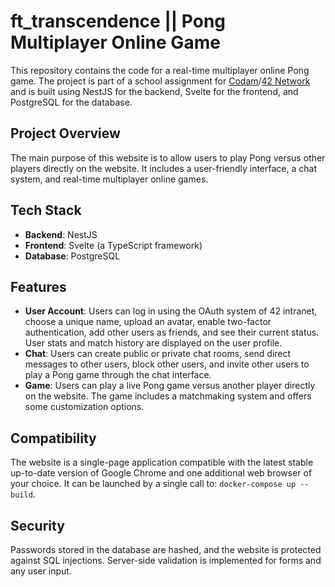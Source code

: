 # ft_transcendence || Pong Multiplayer Online Game

This repository contains the code for a real-time multiplayer online Pong game. The project is part of a school assignment for [Codam](https://www.codam.nl/en/)/[42 Network](https://www.42network.org/) and is built using NestJS for the backend, Svelte for the frontend, and PostgreSQL for the database.

## Project Overview

The main purpose of this website is to allow users to play Pong versus other players directly on the website. It includes a user-friendly interface, a chat system, and real-time multiplayer online games.

## Tech Stack

- **Backend**: NestJS
- **Frontend**: Svelte (a TypeScript framework)
- **Database**: PostgreSQL

## Features

- **User Account**: Users can log in using the OAuth system of 42 intranet, choose a unique name, upload an avatar, enable two-factor authentication, add other users as friends, and see their current status. User stats and match history are displayed on the user profile.
- **Chat**: Users can create public or private chat rooms, send direct messages to other users, block other users, and invite other users to play a Pong game through the chat interface.
- **Game**: Users can play a live Pong game versus another player directly on the website. The game includes a matchmaking system and offers some customization options.

## Compatibility

The website is a single-page application compatible with the latest stable up-to-date version of Google Chrome and one additional web browser of your choice. It can be launched by a single call to: `docker-compose up --build`.

## Security

Passwords stored in the database are hashed, and the website is protected against SQL injections. Server-side validation is implemented for forms and any user input.
